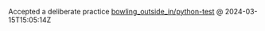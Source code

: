 Accepted a deliberate practice [bowling_outside_in/python-test](https://github.com/yakampe/deliberate-practice-work/tree/accepted/bowling_outside_in/python-test) @ 2024-03-15T15:05:14Z